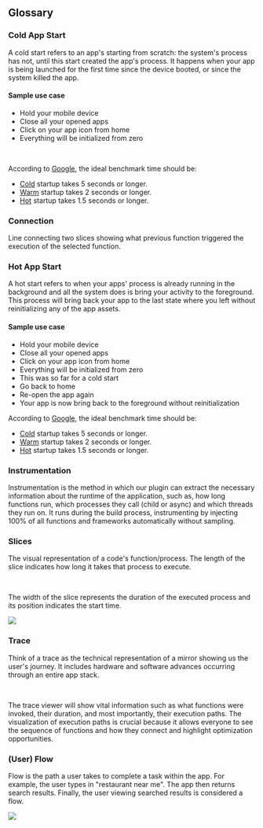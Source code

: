 Glossary
----------

### Cold App Start

A cold start refers to an app's starting from scratch: the system's process has not, until this start created the app's process. It happens when your app is being launched for the first time since the device booted, or since the system killed the app.

#### Sample use case

-   Hold your mobile device
-   Close all your opened apps
-   Click on your app icon from home
-   Everything will be initialized from zero

‍

According to [Google](https://developer.android.com/topic/performance/vitals/launch-time), the ideal benchmark time should be: 

-   [Cold](https://developer.android.com/topic/performance/vitals/launch-time#cold) startup takes 5 seconds or longer.
-   [Warm](https://developer.android.com/topic/performance/vitals/launch-time#warm) startup takes 2 seconds or longer.
-   [Hot](https://developer.android.com/topic/performance/vitals/launch-time#hot) startup takes 1.5 seconds or longer.

### Connection

Line connecting two slices showing what previous function triggered the execution of the selected function.

### Hot App Start

A hot start refers to when your apps' process is already running in the background and all the system does is bring your activity to the foreground. This process will bring back your app to the last state where you left without reinitializing any of the app assets.

#### Sample use case

-   Hold your mobile device
-   Close all your opened apps
-   Click on your app icon from home
-   Everything will be initialized from zero
-   This was so far for a cold start
-   Go back to home
-   Re-open the app again
-   Your app is now bring back to the foreground without reinitialization 

According to [Google](https://developer.android.com/topic/performance/vitals/launch-time), the ideal benchmark time should be: 

-   [Cold](https://developer.android.com/topic/performance/vitals/launch-time#cold) startup takes 5 seconds or longer.
-   [Warm](https://developer.android.com/topic/performance/vitals/launch-time#warm) startup takes 2 seconds or longer.
-   [Hot](https://developer.android.com/topic/performance/vitals/launch-time#hot) startup takes 1.5 seconds or longer.

### Instrumentation

Instrumentation is the method in which our plugin can extract the necessary information about the runtime of the application, such as, how long functions run, which processes they call (child or async) and which threads they run on. It runs during the build process, instrumenting by injecting 100% of all functions and frameworks automatically without sampling.

### Slices

The visual representation of a code's function/process. The length of the slice indicates how long it takes that process to execute.

‍

The width of the slice represents the duration of the executed process and its position indicates the start time.

![](https://assets-global.website-files.com/64be9ec9522055d42cb435e3/64be9ec9522055d42cb438d3_slicename.png)

### Trace

Think of a trace as the technical representation of a mirror showing us the user's journey. It includes hardware and software advances occurring through an entire app stack. 

‍

The trace viewer will show vital information such as what functions were invoked, their duration, and most importantly, their execution paths. The visualization of execution paths is crucial because it allows everyone to see the sequence of functions and how they connect and highlight optimization opportunities.

### (User) Flow

Flow is the path a user takes to complete a task within the app. For example, the user types in "restaurant near me". The app then returns search results. Finally, the user viewing searched results is considered a flow.

[![](https://assets-global.website-files.com/64be9ec9522055d42cb435e3/64be9ec9522055d42cb438d4_user_flow_1_modal.png)](https://assets-global.website-files.com/64be9ec9522055d42cb435e3/64be9ec9522055d42cb438d4_user_flow_1_modal.png)

